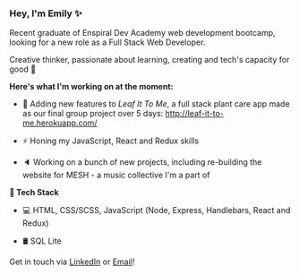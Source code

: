 ### Hey, I'm Emily ✨

Recent graduate of Enspiral Dev Academy web development bootcamp, looking for a new role as a Full Stack Web Developer. 

Creative thinker, passionate about learning, creating and tech's capacity for good 💖

**Here's what I'm working on at the moment:**

- 🌱 Adding new features to <em>Leaf It To Me</em>, a full stack plant care app made as our final group project over 5 days: 
http://leaf-it-to-me.herokuapp.com/

- ⚡ Honing my JavaScript, React and Redux skills

- 🔈 Working on a bunch of new projects, including re-building the website for MESH - a music collective I'm a part of 

**💪 Tech Stack**

- 💻 HTML, CSS/SCSS, JavaScript (Node, Express, Handlebars, React and Redux)

- 🛢️ SQL Lite

Get in touch via [LinkedIn](https://www.linkedin.com/in/emily-berryman-9a6a651a8/) or [Email](mailto:emilyrberryman@gmail.com)!

<!--
**emily-berryman/emily-berryman** is a ✨ _special_ ✨ repository because its `README.md` (this file) appears on your GitHub profile.

Here are some ideas to get you started:

- 🔭 I’m currently working on ...
- 🌱 I’m currently learning ...
- 👯 I’m looking to collaborate on ...
- 🤔 I’m looking for help with ...
- 💬 Ask me about ...
- 📫 How to reach me: ...
- 😄 Pronouns: ...
- ⚡ Fun fact: ...
-->
